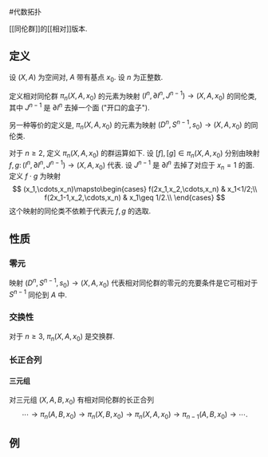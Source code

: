 #代数拓扑

[[同伦群]]的[[相对]]版本.
## 定义

设 $(X,A)$ 为空间对, $A$ 带有基点 $x_0$. 设 $n$ 为正整数.

定义相对同伦群 $\pi_n(X,A,x_0)$ 的元素为映射 $(I^n,\partial I^n,J^{n-1}) \to (X,A,x_0)$ 的同伦类, 其中 $J^{n-1}$ 是 $\partial I^n$ 去掉一个面 ("开口的盒子").

另一种等价的定义是, $\pi_n(X,A,x_0)$ 的元素为映射 $(D^n,S^{n-1},s_0) \to (X,A,x_0)$ 的同伦类.

对于 $n\geq 2$, 定义 $\pi_n(X,A,x_0)$ 的群运算如下. 设 $[f],[g] \in\pi_n(X,A,x_0)$ 分别由映射 $f,g \colon (I^n,\partial I^n,J^{n-1}) \to (X,A,x_0)$ 代表. 设 $J^{n-1}$ 是 $\partial I^n$ 去掉了对应于 $x_n=1$ 的面. 定义 $f\cdot g$ 为映射
$$
(x_1,\cdots,x_n)\mapsto\begin{cases}
f(2x_1,x_2,\cdots,x_n) & x_1<1/2;\\
f(2x_1-1,x_2,\cdots,x_n) & x_1\geq 1/2.\\
\end{cases}
$$
这个映射的同伦类不依赖于代表元 $f,g$ 的选取.
## 性质

### 零元

映射 $(D^n,S^{n-1},s_0) \to (X,A,x_0)$ 代表相对同伦群的零元的充要条件是它可相对于 $S^{n-1}$ 同伦到 $A$ 中.

### 交换性

对于 $n\geq 3$, $\pi_n(X,A,x_0)$ 是交换群.
### 长正合列

#### 三元组

对三元组 $(X,A,B,x_0)$ 有相对同伦群的长正合列
$$
\cdots\to \pi_n(A,B,x_0) \to \pi_n(X,B,x_0) \to \pi_n(X,A,x_0) \to \pi_{n-1}(A,B,x_0) \to\cdots.
$$

## 例

